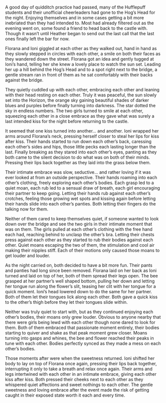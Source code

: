A good day of quidditch practice had passed, many of the Hufflepuff students and their unofficial cheerleaders had gone to the Hog’s Head for the night. Enjoying themselves and in some cases getting a bit more inebriated than they had intended to. Most had already filtered out as the evening went on, some found a friend to head back to the castle with. Though it wasn’t until Heather began to send out the last call that the last ones finally left the bar for now.

Florana and Ioni giggled at each other as they walked out, hand in hand as they slowly stepped in circles with each other, a smile on both their faces as they wandered down the street. Florana got an idea and gently tugged at Ioni’s hand, telling her she knew a lovely place to watch the sun set. Leading her up a hill behind the Hog’s Head and to a spot right next to the bridge, a gentle stream ran in front of them as he sat comfortably with their backs against the bridge.

They quietly cuddled up with each other, embracing each other and leaning with their head resting on each other. Truly it was peaceful, the sun slowly set into the Horizon, the orange sky gaining beautiful shades of darker blues and purples before finally turning into darkness. The star dotted the sky in endless numbers. The two girls turned to smile at each other, squeezing each other in a close embrace as they gave what was surely a last intended kiss for the night before returning to the castle.

It seemed that one kiss turned into another… and another. Ioni wrapped her arms around Florana’s neck, pressing herself closer to steal her lips for kiss after kiss. Their hands started to run down each other’s back, caressing each other’s sides and hips, those little pecks each lasting longer than the last. Finally breaking as they stared into each other’s eyes, panting as they both came to the silent decision to do what was on both of their minds. Pressing their lips back together as they laid into the grass below them. 

Their intimate embrace was slow, seductive… and rather loving if it was ever looked at from an outside perspective. Their hands roaming into each other’s clothing, freely exploring each other’s bodies. Each grasp led to a quiet moan, each rub led to a sensual draw of breath, each girl encouraging their partner to keep going. Letting their hands rub against each other’s crotches, feeling those growing wet spots and kissing again before letting their hands slide into each other’s panties. Both letting their fingers do the talking now for them.

Neither of them cared to keep themselves quiet, if someone wanted to look down over the bridge and see the two girls in their intimate moment that was on them. The girls pulled at each other’s clothing with the free hand each had, reaching behind to unclasp the other’s bra. Letting their chests press against each other as they started to rub their bodies against each other. Quiet moans escaping the two of them, the stimulation and cool air making their nipples stiff. Each of their motions only caused those moans to get louder and louder.

As the night carried on, both decided to have a bit more fun. Their pants and panties had long since been removed.  Florana laid on her back as Ioni turned and laid on top of her, both of them spread their legs open. The bee grasped at her partner’s well shaped bottom, pulling her down and letting her tongue run along the flower’s slit, teasing her clit with her tongue for a quick moment. Ioni’s head lowered down to do the same for her partner. Both of them let their tongues lick along each other. Both gave a quick kiss to the other’s thigh before they let their tongues slide within.

Neither was truly quiet to start with, but as they continued enjoying each other’s bodies, their moans only grew louder. Obvious to anyone nearby that there were girls being lewd with each other though none dared to look for them. Both of them embraced that passionate moment entirely, their bodies starting to quiver and shake as that peak moment grew closer. Moans turning into gasps and whines, the bee and flower reached their peaks in tune with each other. Bodies perfectly synced as they made a mess on each other’s bodies.

Those moments after were when the sweetness returned. Ioni shifted her body to lay on top of Florana once again, pressing their lips back together, interrupting it only to take a breath and relax once again. Their arms and legs intertwined with each other in an intimate embrace, giving each other kiss after kiss. Both pressed their cheeks next to each other as they whispered quiet affections and sweet nothings to each other. The gentle sweetness and loving embrace after the event made the risk of getting caught in their exposed state worth it each and every time.